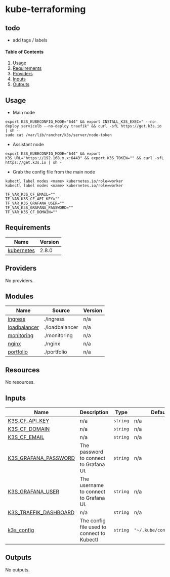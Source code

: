 # kube-terraforming

## todo
- add tags / labels

#### Table of Contents
1. [Usage](#usage)
2. [Requirements](#requirements)
3. [Providers](#Providers)
4. [Inputs](#inputs)
5. [Outputs](#outputs)

## Usage

- Main node
```shell
export K3S_KUBECONFIG_MODE="644" && export INSTALL_K3S_EXEC=" --no-deploy servicelb --no-deploy traefik" && curl -sfL https://get.k3s.io | sh -
sudo cat /var/lib/rancher/k3s/server/node-token
```

- Assistant node
```shell
export K3S_KUBECONFIG_MODE="644" && export K3S_URL="https://192.168.x.x:6443" && export K3S_TOKEN="" && curl -sfL https://get.k3s.io | sh -
```

- Grab the config file from the main node

```shell
kubectl label nodes <name> kubernetes.io/role=worker
kubectl label nodes <name> kubernetes.io/role=worker
```

```dotenv
TF_VAR_K3S_CF_EMAIL=""
TF_VAR_K3S_CF_API_KEY=""
TF_VAR_K3S_GRAFANA_USER=""
TF_VAR_K3S_GRAFANA_PASSWORD=""
TF_VAR_K3S_CF_DOMAIN=""
```



<!-- BEGIN_TF_DOCS -->
 ## Requirements

| Name | Version |
|------|---------|
| <a name="requirement_kubernetes"></a> [kubernetes](#requirement\_kubernetes) | 2.8.0 |

## Providers

No providers.

## Modules

| Name | Source | Version |
|------|--------|---------|
| <a name="module_ingress"></a> [ingress](#module\_ingress) | ./ingress | n/a |
| <a name="module_loadbalancer"></a> [loadbalancer](#module\_loadbalancer) | ./loadbalancer | n/a |
| <a name="module_monitoring"></a> [monitoring](#module\_monitoring) | ./monitoring | n/a |
| <a name="module_nginx"></a> [nginx](#module\_nginx) | ./nginx | n/a |
| <a name="module_portfolio"></a> [portfolio](#module\_portfolio) | ./portfolio | n/a |

## Resources

No resources.

## Inputs

| Name | Description | Type | Default | Required |
|------|-------------|------|---------|:--------:|
| <a name="input_K3S_CF_API_KEY"></a> [K3S\_CF\_API\_KEY](#input\_K3S\_CF\_API\_KEY) | n/a | `string` | n/a | yes |
| <a name="input_K3S_CF_DOMAIN"></a> [K3S\_CF\_DOMAIN](#input\_K3S\_CF\_DOMAIN) | n/a | `string` | n/a | yes |
| <a name="input_K3S_CF_EMAIL"></a> [K3S\_CF\_EMAIL](#input\_K3S\_CF\_EMAIL) | n/a | `string` | n/a | yes |
| <a name="input_K3S_GRAFANA_PASSWORD"></a> [K3S\_GRAFANA\_PASSWORD](#input\_K3S\_GRAFANA\_PASSWORD) | The password to connect to Grafana UI. | `string` | n/a | yes |
| <a name="input_K3S_GRAFANA_USER"></a> [K3S\_GRAFANA\_USER](#input\_K3S\_GRAFANA\_USER) | The username to connect to Grafana UI. | `string` | n/a | yes |
| <a name="input_K3S_TRAEFIK_DASHBOARD"></a> [K3S\_TRAEFIK\_DASHBOARD](#input\_K3S\_TRAEFIK\_DASHBOARD) | n/a | `string` | n/a | yes |
| <a name="input_k3s_config"></a> [k3s\_config](#input\_k3s\_config) | The config file used to connect to Kubectl | `string` | `"~/.kube/config_k3s"` | no |

## Outputs

No outputs.
<!-- END_TF_DOCS -->  
